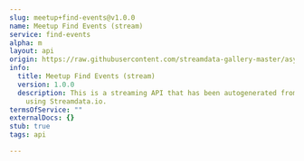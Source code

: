 ```yaml
---
slug: meetup+find-events@v1.0.0
name: Meetup Find Events (stream)
service: find-events
alpha: m
layout: api
origin: https://raw.githubusercontent.com/streamdata-gallery-master/asyncapi/master/_listings/meetup/meetup-find-events-stream-async.md
info:
  title: Meetup Find Events (stream)
  version: 1.0.0
  description: This is a streaming API that has been autogenerated from the Meetup
    using Streamdata.io.
termsOfService: ""
externalDocs: {}
stub: true
tags: api

---
```

